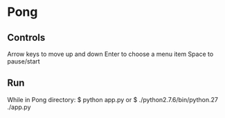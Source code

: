Pong
====

Controls
--------
  Arrow keys to move up and down
  Enter to choose a menu item
  Space to pause/start
  
Run
---
  While in Pong directory:
  $ python app.py
  or
  $ ./python2.7.6/bin/python.27 ./app.py
